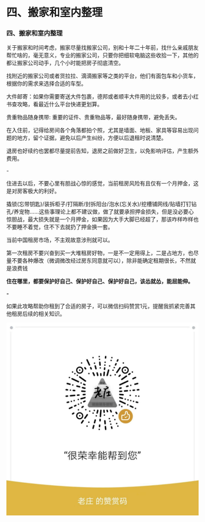 # 四、搬家和室内整理

### 四、搬家和室内整理

关于搬家和时间考虑，搬家尽量找搬家公司，别和十年二十年前，找什么亲戚朋友帮忙啥的，毫无意义，专业的搬家公司，只要你把细软电脑这些收拾一下，其他的都让搬家公司动手，几个小时能把房子彻底清空。

找附近的搬家公司或者货拉拉、滴滴搬家等之类的平台，他们有面包车和小货车，根据你的需求来选择合适的车型。

大件邮寄：如果你需要寄送大件包裹，德邦或者顺丰大件用的比较多，或者去小红书查攻略，看最近什么平台快递更划算。

贵重物品随身携带: 重要的证件、贵重物品等，最好随身携带，避免丢失。

在入住前，记得给房间各个角落都拍个照，尤其是墙面、地板、家具等容易出现问题的地方，留个证据，避免以后产生纠纷，方便以后退租时说清楚。

退房也好续约也罢都尽量提前告知，退房之前做好卫生，以免影响评估，产生额外费用。

\-

住进去以后，不要心里有胆战心惊的感觉，当前租房风险有且仅有一个月押金，这是对房客极大的利好。

撬锁(忘带钥匙)/装拆柜子/打隔断/封拆阳台/泡水(忘关水)/挖槽铺网线/贴墙打钉钻孔/养宠物……这些事理论上都不建议做，做了就要承担押金损失，但是没必要心惊胆战，最大损失就是一个月押金，如果因为大手大脚已经超了，那该咋样咋样也不要睡不着觉，住不下去就扔了押金换一套。

当前中国租房市场，不主观故意涉刑就可以。

第一次租房不要兴奋到买一大堆租房好物，一是不一定用得上，二是占地方，也尽量不要各种爆改（微调微改经过房东同意就可以），除非能确定租期很长，不然就是浪费钱

**住在哪里，都要保护好自己、保护好自己、保护好自己，该怂就怂，能屈能伸。**

**-**

如果此攻略帮助你租到了合适的房子，可以微信扫码赞赏1元，提醒我抓紧完善其他租房后续的相关知识。

![descript](.gitbook/assets/0.jpeg)
